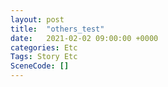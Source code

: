 ```yaml
---
layout: post
title:  "others_test"
date:   2021-02-02 09:00:00 +0000
categories: Etc
Tags: Story Etc
SceneCode: []
---
```

